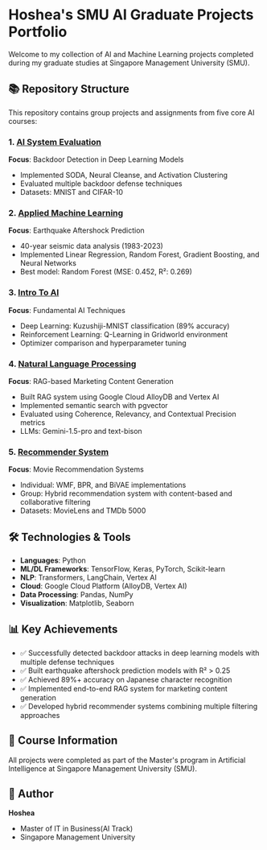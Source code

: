# Hoshea's SMU AI Graduate Projects Portfolio

Welcome to my collection of AI and Machine Learning projects completed during my graduate studies at Singapore Management University (SMU).

## 📚 Repository Structure

This repository contains group projects and assignments from five core AI courses:

### 1. [AI System Evaluation](./AI%20System%20Evaluation)
**Focus**: Backdoor Detection in Deep Learning Models
- Implemented SODA, Neural Cleanse, and Activation Clustering
- Evaluated multiple backdoor defense techniques
- Datasets: MNIST and CIFAR-10

### 2. [Applied Machine Learning](./Applied%20Machine%20Learning)
**Focus**: Earthquake Aftershock Prediction
- 40-year seismic data analysis (1983-2023)
- Implemented Linear Regression, Random Forest, Gradient Boosting, and Neural Networks
- Best model: Random Forest (MSE: 0.452, R²: 0.269)

### 3. [Intro To AI](./Intro%20To%20AI)
**Focus**: Fundamental AI Techniques
- Deep Learning: Kuzushiji-MNIST classification (89% accuracy)
- Reinforcement Learning: Q-Learning in Gridworld environment
- Optimizer comparison and hyperparameter tuning

### 4. [Natural Language Processing](./Nature%20Language%20Processing)
**Focus**: RAG-based Marketing Content Generation
- Built RAG system using Google Cloud AlloyDB and Vertex AI
- Implemented semantic search with pgvector
- Evaluated using Coherence, Relevancy, and Contextual Precision metrics
- LLMs: Gemini-1.5-pro and text-bison

### 5. [Recommender System](./Recommender%20System)
**Focus**: Movie Recommendation Systems
- Individual: WMF, BPR, and BiVAE implementations
- Group: Hybrid recommendation system with content-based and collaborative filtering
- Datasets: MovieLens and TMDb 5000

## 🛠 Technologies & Tools

- **Languages**: Python
- **ML/DL Frameworks**: TensorFlow, Keras, PyTorch, Scikit-learn
- **NLP**: Transformers, LangChain, Vertex AI
- **Cloud**: Google Cloud Platform (AlloyDB, Vertex AI)
- **Data Processing**: Pandas, NumPy
- **Visualization**: Matplotlib, Seaborn

## 📊 Key Achievements

- ✅ Successfully detected backdoor attacks in deep learning models with multiple defense techniques
- ✅ Built earthquake aftershock prediction models with R² > 0.25
- ✅ Achieved 89%+ accuracy on Japanese character recognition
- ✅ Implemented end-to-end RAG system for marketing content generation
- ✅ Developed hybrid recommender systems combining multiple filtering approaches

## 📖 Course Information

All projects were completed as part of the Master's program in Artificial Intelligence at Singapore Management University (SMU).

## 👤 Author

**Hoshea**
- Master of IT in Business(AI Track)
- Singapore Management University

